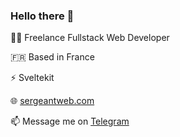 ### Hello there 👋


👨‍💻 Freelance Fullstack Web Developer

🇫🇷️ Based in France

⚡ Sveltekit

🌐️ [sergeantweb.com](https://sergeantweb.com)

📫 Message me on [Telegram](https://t.me/AnthonySergeant)

